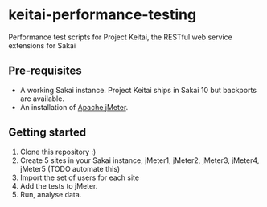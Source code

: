 keitai-performance-testing
==========================

Performance test scripts for Project Keitai, the RESTful web service extensions for Sakai

## Pre-requisites

* A working Sakai instance. Project Keitai ships in Sakai 10 but backports are available.
* An installation of [Apache jMeter](http://jmeter.apache.org/download_jmeter.cgi).

## Getting started

1. Clone this repository :)
2. Create 5 sites in your Sakai instance, jMeter1, jMeter2, jMeter3, jMeter4, jMeter5 (TODO automate this)
3. Import the set of users for each site
4. Add the tests to jMeter.
5. Run, analyse data.
